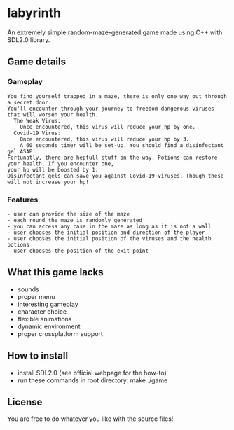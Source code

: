 # labyrinth
An extremely simple random-maze-generated game made using C++ with SDL2.0 library.

## Game details
  ### Gameplay
    You find yourself trapped in a maze, there is only one way out through a secret door.
    You'll encounter through your journey to freedom dangerous viruses that will worsen your health.
      The Weak Virus:
        Once encountered, this virus will reduce your hp by one.
      Covid-19 Virus:
        Once encountered, this virus will reduce your hp by 3.
        A 60 seconds timer will be set-up. You should find a disinfectant gel ASAP!
    Fortunatly, there are hepfull stuff on the way. Potions can restore your health. If you encounter one,
    your hp will be boosted by 1.
    Disinfectant gels can save you against Covid-19 viruses. Though these will not increase your hp!
    
    
  ### Features
    - user can provide the size of the maze
    - each round the maze is randomly generated
    - you can access any case in the maze as long as it is not a wall
    - user chooses the initial position and direction of the player
    - user chooses the initial position of the viruses and the health potions
    - user chooses the position of the exit point
    
## What this game lacks
  - sounds
  - proper menu
  - interesting gameplay
  - character choice
  - flexible animations
  - dynamic environment
  - proper crossplatform support

## How to install
  - install SDL2.0 (see official webpage for the how-to)
  - run these commands in root directory:
        make
        ./game
        
## License
  You are free to do whatever you like with the source files!
